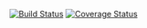 
[![Build Status](https://travis-ci.org/akhikolla/testUBSAN.svg?branch=master)](https://travis-ci.org/akhikolla/testUBSAN) [![Coverage Status](https://coveralls.io/repos/github/akhikolla/testUBSAN/badge.svg?branch=master)](https://coveralls.io/github/akhikolla/testUBSAN?branch=master)


